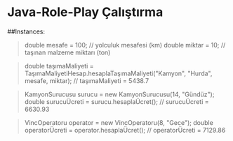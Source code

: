 # Java-Role-Play Çalıştırma
##Instances:
>double mesafe = 100; // yolculuk mesafesi (km)
>double miktar = 10; // taşınan malzeme miktarı (ton)

>double taşımaMaliyeti = TaşımaMaliyetiHesap.hesaplaTaşımaMaliyeti("Kamyon", "Hurda", mesafe, miktar);
>// taşımaMaliyeti = 5438.7

>KamyonSurucusu surucu = new KamyonSurucusu(14, "Gündüz");
>double surucuÜcreti = surucu.hesaplaÜcret();
>// surucuÜcreti = 6630.93

>VincOperatoru operator = new VincOperatoru(8, "Gece");
>double operatorÜcreti = operator.hesaplaÜcret();
>// operatorÜcreti = 7129.86

